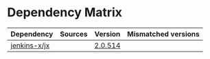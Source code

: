# Dependency Matrix

Dependency | Sources | Version | Mismatched versions
---------- | ------- | ------- | -------------------
[jenkins-x/jx](https://github.com/jenkins-x/jx.git) |  | [2.0.514](https://github.com/jenkins-x/jx/releases/tag/v2.0.514) | 
